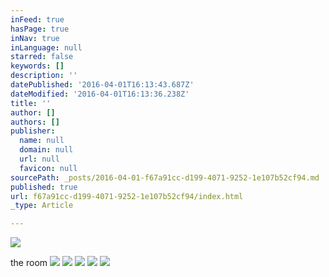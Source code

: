 ```yaml
---
inFeed: true
hasPage: true
inNav: true
inLanguage: null
starred: false
keywords: []
description: ''
datePublished: '2016-04-01T16:13:43.687Z'
dateModified: '2016-04-01T16:13:36.238Z'
title: ''
author: []
authors: []
publisher:
  name: null
  domain: null
  url: null
  favicon: null
sourcePath: _posts/2016-04-01-f67a91cc-d199-4071-9252-1e107b52cf94.md
published: true
url: f67a91cc-d199-4071-9252-1e107b52cf94/index.html
_type: Article

---
```

![](https://the-grid-user-content.s3-us-west-2.amazonaws.com/c035a41f-1195-430b-b2fb-f9b63629c154.jpg)

the room
![](https://the-grid-user-content.s3-us-west-2.amazonaws.com/035637a3-a372-4c9b-9a78-eccc700369fa.jpg)
![](https://the-grid-user-content.s3-us-west-2.amazonaws.com/010b6046-8009-49af-9601-51f856e6ff30.jpg)
![](https://the-grid-user-content.s3-us-west-2.amazonaws.com/4e7dfc84-7ca7-48da-812b-cbc3572a190e.jpg)
![](https://the-grid-user-content.s3-us-west-2.amazonaws.com/7184dda6-e640-4929-8dc0-56af7c15265a.jpg)
![](https://the-grid-user-content.s3-us-west-2.amazonaws.com/15ae8082-4620-4591-8aea-2f7ccfd21491.jpg)